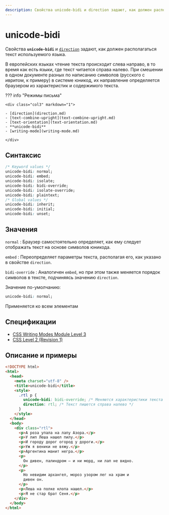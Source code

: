 ```yaml
---
description: Свойства unicode-bidi и direction задают, как должен располагаться текст используемого языка
---
```


# unicode-bidi

Свойства **`unicode-bidi`** и [`direction`](direction.md) задают, как должен располагаться текст используемого языка.

В европейских языках чтение текста происходит слева направо, в то время как есть языки, где текст читается справа налево. При смешении в одном документе разных по написанию символов (русского с ивритом, к примеру) в системе юникод, их направление определяется браузером из характеристик и содержимого текста.

??? info "Режимы письма"

    <div class="col3" markdown="1">

    - [direction](direction.md)
    - [text-combine-upright](text-combine-upright.md)
    - [text-orientation](text-orientation.md)
    - **unicode-bidi**
    - [writing-mode](writing-mode.md)

    </div>

## Синтаксис

```css
/* Keyword values */
unicode-bidi: normal;
unicode-bidi: embed;
unicode-bidi: isolate;
unicode-bidi: bidi-override;
unicode-bidi: isolate-override;
unicode-bidi: plaintext;
/* Global values */
unicode-bidi: inherit;
unicode-bidi: initial;
unicode-bidi: unset;
```

## Значения

`normal`
: Браузер самостоятельно определяет, как ему следует отображать текст на основе символов юникода.

`embed`
: Переопределяет параметры текста, располагая его, как указано в свойстве `direction`.

`bidi-override`
: Аналогичен `embed`, но при этом также меняется порядок символов в тексте, подчиняясь значению `direction`.

Значение по-умолчанию:

```css
unicode-bidi: normal;
```

Применяется ко всем элементам

## Спецификации

- [CSS Writing Modes Module Level 3](http://dev.w3.org/csswg/css3-writing-modes/#unicode-bidi)
- [CSS Level 2 (Revision 1)](http://www.w3.org/TR/CSS2/visuren.html#propdef-unicode-bidi)

## Описание и примеры

```html
<!DOCTYPE html>
<html>
  <head>
    <meta charset="utf-8" />
    <title>unicode-bidi</title>
    <style>
      .rtl p {
        unicode-bidi: bidi-override; /* Меняются характеристики текста */
        direction: rtl; /* Текст пишется справа налево */
      }
    </style>
  </head>
  <body>
    <div class="rtl">
      <p>А роза упала на лапу Азора.</p>
      <p>У лип Леша нашел пилу.</p>
      <p>И городу дорог огород у дороги.</p>
      <p>Уж я веники не вяжу.</p>
      <p>Аргентина манит негра.</p>
      <p>
        Он дивен, палиндром — и ни морд, ни лап не видно.
      </p>
      <p>
        Но невидим архангел, мороз узором лег на храм и
        дивен он.
      </p>
      <p>Леша на полке клопа нашел.</p>
      <p>Я не стар брат Сеня.</p>
    </div>
  </body>
</html>
```
